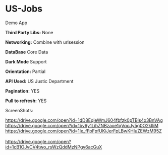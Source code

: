 # US-Jobs
Demo App

**Third Party Libs:**
None

**Networking:**
Combine  with urlsession

**DataBase**
Core Data

**Dark Mode**
Support

**Orientation:**
Partial 

**API Used:**
US Justic Department 

**Pagination:** YES

**Pull to refresh:** YES


ScreenShots:

https://drive.google.com/open?id=1dD8EqieWmJ604fbfzk0pTBis4x3BnVAg  <br />
https://drive.google.com/open?id=1bv6y1LihZNBzaoe1qVqoJy5g0O2kIliM  <br />
https://drive.google.com/open?id=1Ie_fFpFpfUKiJerFpLBwKHIuZEWzM95Z  <br />  
https://drive.google.com/open?id=1cB1OJvCV4two_rsWzQddMzNPgv6acGuX  <br />  
